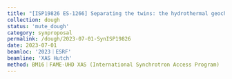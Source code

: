```yaml
---
title: "[ISP19826 ES-1266] Separating the twins: the hydrothermal geochemistry of Nb and Ta"
collection: dough
status: 'mute_dough'
category: synproposal
permalink: /dough/2023-07-01-SynISP19826
date: 2023-07-01
beamloc: '2023｜ESRF'
beamline: 'XAS Hutch'
method: BM16｜FAME-UHD XAS (International Synchrotron Access Program)
---
```

